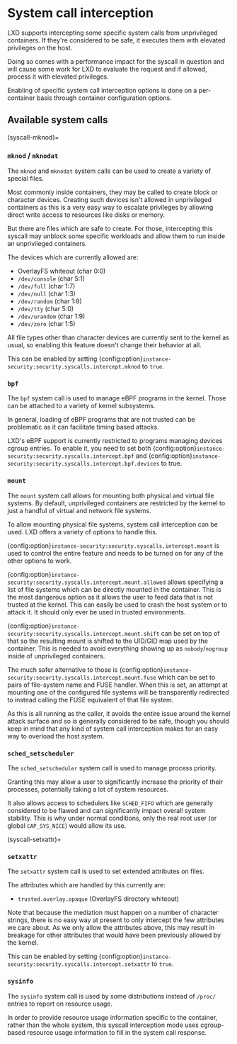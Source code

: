 # System call interception

LXD supports intercepting some specific system calls from unprivileged
containers. If they're considered to be safe, it executes them with
elevated privileges on the host.

Doing so comes with a performance impact for the syscall in question and
will cause some work for LXD to evaluate the request and if allowed,
process it with elevated privileges.

Enabling of specific system call interception options is done on a
per-container basis through container configuration options.

## Available system calls

(syscall-mknod)=
### `mknod` / `mknodat`

The `mknod` and `mknodat` system calls can be used to create a variety of special files.

Most commonly inside containers, they may be called to create block or character devices.
Creating such devices isn't allowed in unprivileged containers as this
is a very easy way to escalate privileges by allowing direct write
access to resources like disks or memory.

But there are files which are safe to create. For those, intercepting
this syscall may unblock some specific workloads and allow them to run
inside an unprivileged containers.

The devices which are currently allowed are:

- OverlayFS whiteout (char 0:0)
- `/dev/console` (char 5:1)
- `/dev/full` (char 1:7)
- `/dev/null` (char 1:3)
- `/dev/random` (char 1:8)
- `/dev/tty` (char 5:0)
- `/dev/urandom` (char 1:9)
- `/dev/zero` (char 1:5)

All file types other than character devices are currently sent to the
kernel as usual, so enabling this feature doesn't change their behavior
at all.

This can be enabled by setting {config:option}`instance-security:security.syscalls.intercept.mknod` to `true`.

### `bpf`

The `bpf` system call is used to manage eBPF programs in the kernel.
Those can be attached to a variety of kernel subsystems.

In general, loading of eBPF programs that are not trusted can be problematic as it
can facilitate timing based attacks.

LXD's eBPF support is currently restricted to programs managing devices
cgroup entries. To enable it, you need to set both
{config:option}`instance-security:security.syscalls.intercept.bpf` and
{config:option}`instance-security:security.syscalls.intercept.bpf.devices` to true.

### `mount`

The `mount` system call allows for mounting both physical and virtual file systems.
By default, unprivileged containers are restricted by the kernel to just
a handful of virtual and network file systems.

To allow mounting physical file systems, system call interception can be used.
LXD offers a variety of options to handle this.

{config:option}`instance-security:security.syscalls.intercept.mount` is used to control the entire
feature and needs to be turned on for any of the other options to work.

{config:option}`instance-security:security.syscalls.intercept.mount.allowed` allows specifying a list of
file systems which can be directly mounted in the container. This is the
most dangerous option as it allows the user to feed data that is not trusted at
the kernel. This can easily be used to crash the host system or to
attack it. It should only ever be used in trusted environments.

{config:option}`instance-security:security.syscalls.intercept.mount.shift` can be set on top of that so
the resulting mount is shifted to the UID/GID map used by the container.
This is needed to avoid everything showing up as `nobody`/`nogroup` inside
of unprivileged containers.

The much safer alternative to those is
{config:option}`instance-security:security.syscalls.intercept.mount.fuse` which can be set to pairs of
file-system name and FUSE handler. When this is set, an attempt at
mounting one of the configured file systems will be transparently
redirected to instead calling the FUSE equivalent of that file system.

As this is all running as the caller, it avoids the entire issue around
the kernel attack surface and so is generally considered to be safe,
though you should keep in mind that any kind of system call interception
makes for an easy way to overload the host system.

### `sched_setscheduler`

The `sched_setscheduler` system call is used to manage process priority.

Granting this may allow a user to significantly increase the priority of
their processes, potentially taking a lot of system resources.

It also allows access to schedulers like `SCHED_FIFO` which are generally
considered to be flawed and can significantly impact overall system
stability. This is why under normal conditions, only the real root user
(or global `CAP_SYS_NICE`) would allow its use.

(syscall-setxattr)=
### `setxattr`

The `setxattr` system call is used to set extended attributes on files.

The attributes which are handled by this currently are:

- `trusted.overlay.opaque` (OverlayFS directory whiteout)

Note that because the mediation must happen on a number of character
strings, there is no easy way at present to only intercept the few
attributes we care about. As we only allow the attributes above, this
may result in breakage for other attributes that would have been
previously allowed by the kernel.

This can be enabled by setting {config:option}`instance-security:security.syscalls.intercept.setxattr` to `true`.

### `sysinfo`

The `sysinfo` system call is used by some distributions instead of `/proc/` entries to report on resource usage.

In order to provide resource usage information specific to the container, rather than the whole system, this
syscall interception mode uses cgroup-based resource usage information to fill in the system call response.
